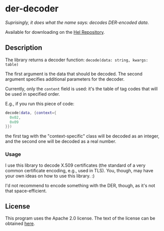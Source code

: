 # der-decoder
*Suprisingly, it does what the name says: decodes DER-encoded data*.

Available for downloading on the [Hel Repository](https://hel.fomalhaut.me/#packages/libder-decoder).

## Description
The library returns a decoder function: `decode(data: string, kwargs: table)`

The first argument is the data that should be decoded. The second argument specifies additional parameters for the decoder.

Currently, only the `content` field is used: it's the table of tag codes that will be used in specified order.

E.g., if you run this piece of code:

```lua
decode(data, {context={
  0x02,
  0x09
}})
```

the first tag with the "context-specific" class will be decoded as an integer, and the second one will be decoded as a real number.

### Usage
I use this library to decode X.509 certificates (the standard of a very common certificate encoding, e.g., used in TLS). You, though, may have your own ideas on how to use this library. :)

I'd not recommend to encode something with the DER, though, as it's not that space-efficient.

## License
This program uses the Apache 2.0 license. The text of the license can be obtained [here](http://www.apache.org/licenses/LICENSE-2.0).

